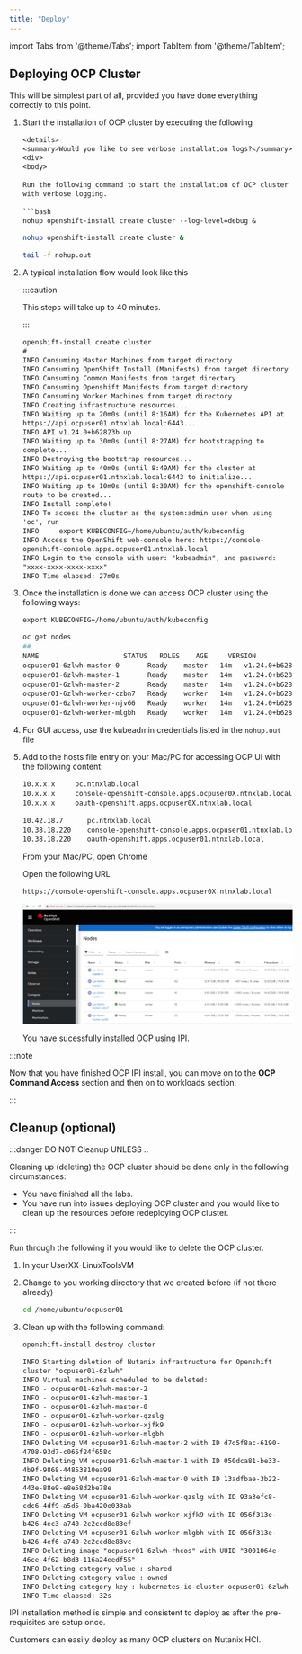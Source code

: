 ```yaml
---
title: "Deploy"
---
```


import Tabs from '@theme/Tabs';
import TabItem from '@theme/TabItem';

## Deploying OCP Cluster  

This will be simplest part of all, provided you have done everything correctly to this point. 

1. Start the installation of OCP cluster by executing the following

    ```mdx-code-block
    <details>
    <summary>Would you like to see verbose installation logs?</summary>
    <div>
    <body>

    Run the following command to start the installation of OCP cluster with verbose logging.
 
    ```bash 
    nohup openshift-install create cluster --log-level=debug &
    ```
    </body>
    </div>
    </details>
    
    ```bash 
    nohup openshift-install create cluster &
    ```
    ```bash title="Now you can follow the nohup logs to see installation progress"
    tail -f nohup.out
    ```

2. A typical installation flow would look like this
   
   :::caution

   This steps will take up to 40 minutes.

   :::

   ```buttonless {16,18} title="Install output - note the access information to the OCP cluster"
   openshift-install create cluster
   #
   INFO Consuming Master Machines from target directory 
   INFO Consuming OpenShift Install (Manifests) from target directory 
   INFO Consuming Common Manifests from target directory 
   INFO Consuming Openshift Manifests from target directory 
   INFO Consuming Worker Machines from target directory 
   INFO Creating infrastructure resources...         
   INFO Waiting up to 20m0s (until 8:16AM) for the Kubernetes API at https://api.ocpuser01.ntnxlab.local:6443... 
   INFO API v1.24.0+b62823b up                       
   INFO Waiting up to 30m0s (until 8:27AM) for bootstrapping to complete... 
   INFO Destroying the bootstrap resources...        
   INFO Waiting up to 40m0s (until 8:49AM) for the cluster at https://api.ocpuser01.ntnxlab.local:6443 to initialize... 
   INFO Waiting up to 10m0s (until 8:30AM) for the openshift-console route to be created... 
   INFO Install complete!                            
   INFO To access the cluster as the system:admin user when using 'oc', run 
   INFO     export KUBECONFIG=/home/ubuntu/auth/kubeconfig
   INFO Access the OpenShift web-console here: https://console-openshift-console.apps.ocpuser01.ntnxlab.local 
   INFO Login to the console with user: "kubeadmin", and password: "xxxx-xxxx-xxxx-xxxx" 
   INFO Time elapsed: 27m0s
   ```
3. Once the installation is done we can access OCP cluster using the following ways:

    ```text title="Export your kubeconfig file to env"
    export KUBECONFIG=/home/ubuntu/auth/kubeconfig
    ```

    ```bash
    oc get nodes
    ##
    NAME                     STATUS   ROLES    AGE     VERSION
    ocpuser01-6zlwh-master-0       Ready    master   14m   v1.24.0+b62823b
    ocpuser01-6zlwh-master-1       Ready    master   14m   v1.24.0+b62823b
    ocpuser01-6zlwh-master-2       Ready    master   14m   v1.24.0+b62823b
    ocpuser01-6zlwh-worker-czbn7   Ready    worker   14m   v1.24.0+b62823b
    ocpuser01-6zlwh-worker-njv66   Ready    worker   14m   v1.24.0+b62823b
    ocpuser01-6zlwh-worker-mlgbh   Ready    worker   14m   v1.24.0+b62823b
    ```

4. For GUI access, use the kubeadmin credentials listed in the ``nohup.out`` file

5. Add to the hosts file entry on your Mac/PC for accessing OCP UI with the following content:

    <Tabs groupId="Hosts File">
    <TabItem value="Template Hosts File" label="Template Hosts File">
 
     ```bash
     10.x.x.x     pc.ntnxlab.local
     10.x.x.x     console-openshift-console.apps.ocpuser0X.ntnxlab.local
     10.x.x.x     oauth-openshift.apps.ocpuser0X.ntnxlab.local 
     ```
 
    </TabItem>
    <TabItem value="Example Hosts Filed" label="Example Hosts File">
 
     ```bash
     10.42.18.7      pc.ntnxlab.local
     10.38.18.220    console-openshift-console.apps.ocpuser01.ntnxlab.local
     10.38.18.220    oauth-openshift.apps.ocpuser01.ntnxlab.local 
     ```
    </TabItem>
    </Tabs>
   
   From your Mac/PC, open Chrome

   Open the following URL
   
   ```url
   https://console-openshift-console.apps.ocpuser0X.ntnxlab.local
   ```
   ![](images/ipi-installed-cluster.png)
   
   You have sucessfully installed OCP using IPI.

:::note

Now that you have finished OCP IPI install, you can move on to the **OCP Command Access** section and then on to workloads section.

:::


## Cleanup (optional)

:::danger DO NOT Cleanup UNLESS .. 

Cleaning up (deleting) the OCP cluster should be done only in the following circumstances:

- You have finished all the labs.
- You have run into issues deploying OCP cluster and you would like to clean up the resources before redeploying OCP cluster.

:::

Run through the following if you would like to delete the OCP cluster. 

1. In your UserXX-LinuxToolsVM 

2. Change to you working directory that we created before (if not there already)

   ```bash
   cd /home/ubuntu/ocpuser01
   ```

3. Clean up with the following command:

   ```bash
   openshift-install destroy cluster 
   ```

   ```buttonless title="Output"
   INFO Starting deletion of Nutanix infrastructure for Openshift cluster "ocpuser01-6zlwh" 
   INFO Virtual machines scheduled to be deleted:    
   INFO - ocpuser01-6zlwh-master-2                         
   INFO - ocpuser01-6zlwh-master-1                         
   INFO - ocpuser01-6zlwh-master-0                         
   INFO - ocpuser01-6zlwh-worker-qzslg                     
   INFO - ocpuser01-6zlwh-worker-xjfk9    
   INFO - ocpuser01-6zlwh-worker-mlgbh                 
   INFO Deleting VM ocpuser01-6zlwh-master-2 with ID d7d5f8ac-6190-4708-93d7-c065f24f658c 
   INFO Deleting VM ocpuser01-6zlwh-master-1 with ID 050dca81-be33-4b9f-9868-44853810ea99 
   INFO Deleting VM ocpuser01-6zlwh-master-0 with ID 13adfbae-3b22-443e-88e9-e8e58d2be78e 
   INFO Deleting VM ocpuser01-6zlwh-worker-qzslg with ID 93a3efc8-cdc6-4df9-a5d5-0ba420e033ab 
   INFO Deleting VM ocpuser01-6zlwh-worker-xjfk9 with ID 056f313e-b426-4ec3-a740-2c2ccd8e83ef
   INFO Deleting VM ocpuser01-6zlwh-worker-mlgbh with ID 056f313e-b426-4ef6-a740-2c2ccd8e83vc 
   INFO Deleting image "ocpuser01-6zlwh-rhcos" with UUID "3001064e-46ce-4f62-b8d3-116a24eedf55" 
   INFO Deleting category value : shared             
   INFO Deleting category value : owned              
   INFO Deleting category key : kubernetes-io-cluster-ocpuser01-6zlwh 
   INFO Time elapsed: 32s   
   ```
   
IPI installation method is simple and consistent to deploy as after the pre-requisites are setup once.

Customers can easily deploy as many OCP clusters on Nutanix HCI.